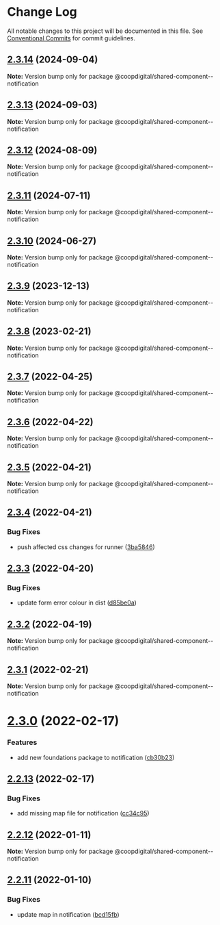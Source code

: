 # Change Log

All notable changes to this project will be documented in this file.
See [Conventional Commits](https://conventionalcommits.org) for commit guidelines.

## [2.3.14](https://github.com/coopdigital/coop-frontend/compare/@coopdigital/shared-component--notification@2.3.13...@coopdigital/shared-component--notification@2.3.14) (2024-09-04)

**Note:** Version bump only for package @coopdigital/shared-component--notification





## [2.3.13](https://github.com/coopdigital/coop-frontend/compare/@coopdigital/shared-component--notification@2.3.12...@coopdigital/shared-component--notification@2.3.13) (2024-09-03)

**Note:** Version bump only for package @coopdigital/shared-component--notification





## [2.3.12](https://github.com/coopdigital/coop-frontend/compare/@coopdigital/shared-component--notification@2.3.11...@coopdigital/shared-component--notification@2.3.12) (2024-08-09)

**Note:** Version bump only for package @coopdigital/shared-component--notification





## [2.3.11](https://github.com/coopdigital/coop-frontend/compare/@coopdigital/shared-component--notification@2.3.10...@coopdigital/shared-component--notification@2.3.11) (2024-07-11)

**Note:** Version bump only for package @coopdigital/shared-component--notification





## [2.3.10](https://github.com/coopdigital/coop-frontend/compare/@coopdigital/shared-component--notification@2.3.9...@coopdigital/shared-component--notification@2.3.10) (2024-06-27)

**Note:** Version bump only for package @coopdigital/shared-component--notification





## [2.3.9](https://github.com/coopdigital/coop-frontend/compare/@coopdigital/shared-component--notification@2.3.8...@coopdigital/shared-component--notification@2.3.9) (2023-12-13)

**Note:** Version bump only for package @coopdigital/shared-component--notification





## [2.3.8](https://github.com/coopdigital/coop-frontend/compare/@coopdigital/shared-component--notification@2.3.7...@coopdigital/shared-component--notification@2.3.8) (2023-02-21)

**Note:** Version bump only for package @coopdigital/shared-component--notification





## [2.3.7](https://github.com/coopdigital/coop-frontend/compare/@coopdigital/shared-component--notification@2.3.6...@coopdigital/shared-component--notification@2.3.7) (2022-04-25)

**Note:** Version bump only for package @coopdigital/shared-component--notification





## [2.3.6](https://github.com/coopdigital/coop-frontend/compare/@coopdigital/shared-component--notification@2.3.5...@coopdigital/shared-component--notification@2.3.6) (2022-04-22)

**Note:** Version bump only for package @coopdigital/shared-component--notification





## [2.3.5](https://github.com/coopdigital/coop-frontend/compare/@coopdigital/shared-component--notification@2.3.4...@coopdigital/shared-component--notification@2.3.5) (2022-04-21)

**Note:** Version bump only for package @coopdigital/shared-component--notification





## [2.3.4](https://github.com/coopdigital/coop-frontend/compare/@coopdigital/shared-component--notification@2.3.3...@coopdigital/shared-component--notification@2.3.4) (2022-04-21)


### Bug Fixes

* push affected css changes for runner ([3ba5846](https://github.com/coopdigital/coop-frontend/commit/3ba5846475eec8e7fa0d3bb2c84e98592874d19f))





## [2.3.3](https://github.com/coopdigital/coop-frontend/compare/@coopdigital/shared-component--notification@2.3.2...@coopdigital/shared-component--notification@2.3.3) (2022-04-20)


### Bug Fixes

* update form error colour in dist ([d85be0a](https://github.com/coopdigital/coop-frontend/commit/d85be0a7dbf65b4781099091cf3e15bfa9096adb))





## [2.3.2](https://github.com/coopdigital/coop-frontend/compare/@coopdigital/shared-component--notification@2.3.1...@coopdigital/shared-component--notification@2.3.2) (2022-04-19)

**Note:** Version bump only for package @coopdigital/shared-component--notification





## [2.3.1](https://github.com/coopdigital/coop-frontend/compare/@coopdigital/shared-component--notification@2.3.0...@coopdigital/shared-component--notification@2.3.1) (2022-02-21)

**Note:** Version bump only for package @coopdigital/shared-component--notification





# [2.3.0](https://github.com/coopdigital/coop-frontend/compare/@coopdigital/shared-component--notification@2.2.13...@coopdigital/shared-component--notification@2.3.0) (2022-02-17)


### Features

* add new foundations package to notification ([cb30b23](https://github.com/coopdigital/coop-frontend/commit/cb30b23345d2b3f04334f53548d0afc42ef255ce))





## [2.2.13](https://github.com/coopdigital/coop-frontend/compare/@coopdigital/shared-component--notification@2.2.12...@coopdigital/shared-component--notification@2.2.13) (2022-02-17)


### Bug Fixes

* add missing map file for notification ([cc34c95](https://github.com/coopdigital/coop-frontend/commit/cc34c95a2b60a47a6d31eeac0bfc11761c0ea06d))





## [2.2.12](https://github.com/coopdigital/coop-frontend/compare/@coopdigital/shared-component--notification@2.2.11...@coopdigital/shared-component--notification@2.2.12) (2022-01-11)

**Note:** Version bump only for package @coopdigital/shared-component--notification





## [2.2.11](https://github.com/coopdigital/coop-frontend/compare/@coopdigital/shared-component--notification@2.2.10...@coopdigital/shared-component--notification@2.2.11) (2022-01-10)


### Bug Fixes

* update map in notification ([bcd15fb](https://github.com/coopdigital/coop-frontend/commit/bcd15fba984aed9812b686df36d6ff1d89695fee))
